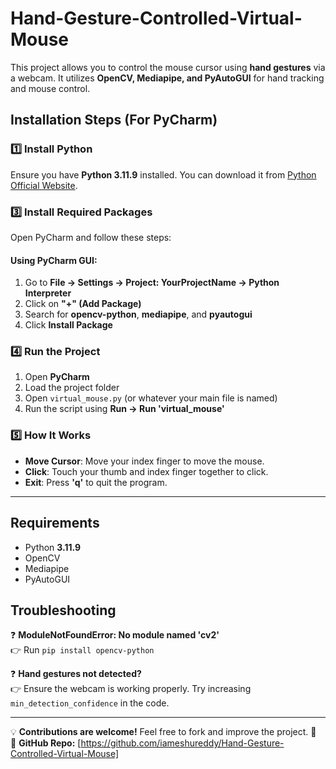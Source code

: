 # Hand-Gesture-Controlled-Virtual-Mouse

 
This project allows you to control the mouse cursor using **hand gestures** via a webcam. It utilizes **OpenCV, Mediapipe, and PyAutoGUI** for hand tracking and mouse control.  



## **Installation Steps (For PyCharm)**
### **1️⃣ Install Python**  
Ensure you have **Python 3.11.9** installed. You can download it from [Python Official Website](https://www.python.org/downloads/).  



### **3️⃣ Install Required Packages**  
Open PyCharm and follow these steps:  


#### **Using PyCharm GUI:**  
1. Go to **File → Settings → Project: YourProjectName → Python Interpreter**  
2. Click on **"+" (Add Package)**  
3. Search for **opencv-python**, **mediapipe**, and **pyautogui**  
4. Click **Install Package**  

### **4️⃣ Run the Project**  
1. Open **PyCharm**  
2. Load the project folder  
3. Open `virtual_mouse.py` (or whatever your main file is named)  
4. Run the script using **Run → Run 'virtual_mouse'**  

### **5️⃣ How It Works**  
- **Move Cursor**: Move your index finger to move the mouse.  
- **Click**: Touch your thumb and index finger together to click.  
- **Exit**: Press **'q'** to quit the program.  

---

## **Requirements**
- Python **3.11.9**  
- OpenCV  
- Mediapipe  
- PyAutoGUI  
 

## **Troubleshooting**
❓ **ModuleNotFoundError: No module named 'cv2'**  
👉 Run `pip install opencv-python`  

❓ **Hand gestures not detected?**  
👉 Ensure the webcam is working properly. Try increasing `min_detection_confidence` in the code.  

---

💡 **Contributions are welcome!** Feel free to fork and improve the project. 🚀  
🔗 **GitHub Repo:** [https://github.com/iameshureddy/Hand-Gesture-Controlled-Virtual-Mouse]  

